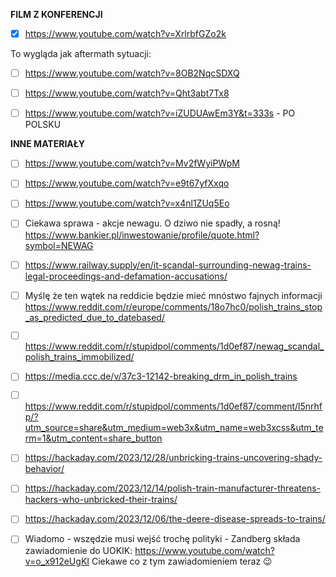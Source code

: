 **FILM Z KONFERENCJI**  
- [x] https://www.youtube.com/watch?v=XrlrbfGZo2k  

To wygląda jak aftermath sytuacji: 
- [ ] https://www.youtube.com/watch?v=8OB2NqcSDXQ  

- [ ] https://www.youtube.com/watch?v=Qht3abt7Tx8  

- [ ] https://www.youtube.com/watch?v=iZUDUAwEm3Y&t=333s - PO POLSKU

**INNE MATERIAŁY**  

- [ ] https://www.youtube.com/watch?v=Mv2fWyiPWpM  

- [ ] https://www.youtube.com/watch?v=e9t67yfXxqo 

- [ ] https://www.youtube.com/watch?v=x4nl1ZUq5Eo   

- [ ] Ciekawa sprawa - akcje newagu. O dziwo nie spadły, a rosną! https://www.bankier.pl/inwestowanie/profile/quote.html?symbol=NEWAG  
- [ ] https://www.railway.supply/en/it-scandal-surrounding-newag-trains-legal-proceedings-and-defamation-accusations/  
- [ ] Myślę że ten wątek na reddicie będzie mieć mnóstwo fajnych informacji https://www.reddit.com/r/europe/comments/18o7hc0/polish_trains_stop_as_predicted_due_to_datebased/    
- [ ] https://www.reddit.com/r/stupidpol/comments/1d0ef87/newag_scandal_polish_trains_immobilized/  
- [ ] https://media.ccc.de/v/37c3-12142-breaking_drm_in_polish_trains  
- [ ] https://www.reddit.com/r/stupidpol/comments/1d0ef87/comment/l5nrhfp/?utm_source=share&utm_medium=web3x&utm_name=web3xcss&utm_term=1&utm_content=share_button  
- [ ] https://hackaday.com/2023/12/28/unbricking-trains-uncovering-shady-behavior/  
- [ ] https://hackaday.com/2023/12/14/polish-train-manufacturer-threatens-hackers-who-unbricked-their-trains/  
- [ ] https://hackaday.com/2023/12/06/the-deere-disease-spreads-to-trains/  
- [ ] Wiadomo - wszędzie musi wejść trochę polityki - Zandberg składa zawiadomienie do UOKIK: https://www.youtube.com/watch?v=o_x912eUgKI Ciekawe co z tym zawiadomieniem teraz 😉  














